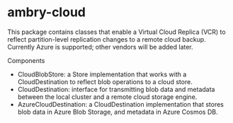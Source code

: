 # ambry-cloud

This package contains classes that enable a Virtual Cloud Replica (VCR)
to reflect partition-level replication changes to a remote cloud backup.
Currently Azure is supported; other vendors will be added later.

Components

* CloudBlobStore: a Store implementation that works with a CloudDestination
 to reflect blob operations to a cloud store.
* CloudDestination: interface for transmitting blob data and metadata between the
local cluster and a remote cloud storage engine.
* AzureCloudDestination: a CloudDestination implementation that stores blob data
in Azure Blob Storage, and metadata in Azure Cosmos DB.
